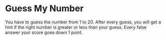# Guess My Number

You have to guess the number from 1 to 20. After every guess, you will get a hint if the right number is greater or less than your guess. Every false answer your score goes down 1 point.
